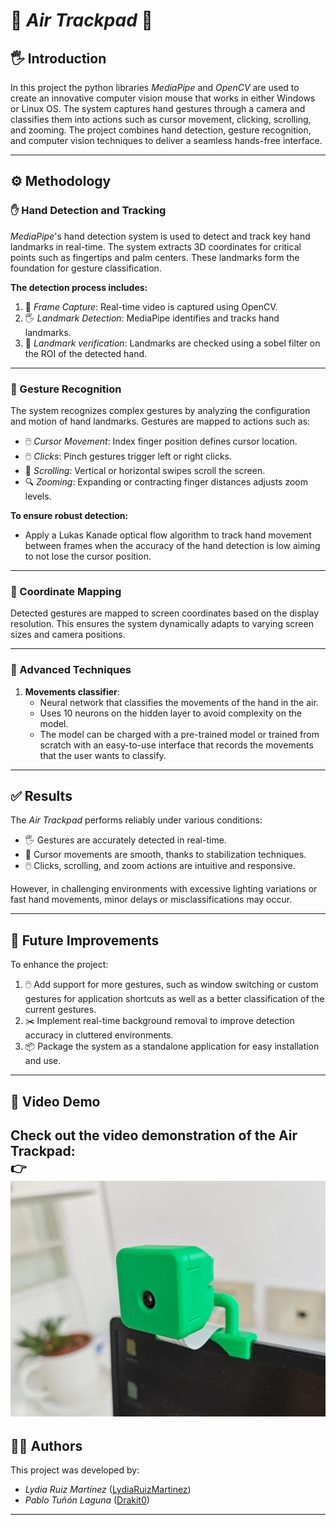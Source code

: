 # 🌟 *Air Trackpad* 🌟

## 🖐️ Introduction

In this project the python libraries *MediaPipe* and *OpenCV* are used to create an innovative computer vision mouse that works in either Windows or Linux OS. The system captures hand gestures through a camera and classifies them into actions such as cursor movement, clicking, scrolling, and zooming. The project combines hand detection, gesture recognition, and computer vision techniques to deliver a seamless hands-free interface.

---

## ⚙️ Methodology

### ✋ Hand Detection and Tracking

*MediaPipe*'s hand detection system is used to detect and track key hand landmarks in real-time. The system extracts 3D coordinates for critical points such as fingertips and palm centers. These landmarks form the foundation for gesture classification.

**The detection process includes:**
1. 📸 *Frame Capture*: Real-time video is captured using OpenCV.
2. 🖐️ *Landmark Detection*: MediaPipe identifies and tracks hand landmarks.
3. 📐 *Landmark verification*: Landmarks are checked using a sobel filter on the ROI of the detected hand.

---

### 🤚 Gesture Recognition

The system recognizes complex gestures by analyzing the configuration and motion of hand landmarks. Gestures are mapped to actions such as:
- 🖱️ *Cursor Movement*: Index finger position defines cursor location.
- 🖱️ *Clicks*: Pinch gestures trigger left or right clicks.
- 📜 *Scrolling*: Vertical or horizontal swipes scroll the screen.
- 🔍 *Zooming*: Expanding or contracting finger distances adjusts zoom levels.

**To ensure robust detection:**
- Apply a Lukas Kanade optical flow algorithm to track hand movement between frames when the accuracy of the hand detection is low aiming to not lose the cursor position.

---

### 📍 Coordinate Mapping

Detected gestures are mapped to screen coordinates based on the display resolution. This ensures the system dynamically adapts to varying screen sizes and camera positions.

---

### 🧠 Advanced Techniques

1. **Movements classifier**:
   - Neural network that classifies the movements of the hand in the air.
   - Uses 10 neurons on the hidden layer to avoid complexity on the model.
   - The model can be charged with a pre-trained model or trained from scratch with an easy-to-use interface that records the movements that the user wants to classify.
---

## ✅ Results

The *Air Trackpad* performs reliably under various conditions:
- 🖐️ Gestures are accurately detected in real-time.
- 🚀 Cursor movements are smooth, thanks to stabilization techniques.
- 🖱️ Clicks, scrolling, and zoom actions are intuitive and responsive.

However, in challenging environments with excessive lighting variations or fast hand movements, minor delays or misclassifications may occur.

---

## 🚀 Future Improvements

To enhance the project:
1. 🖱️ Add support for more gestures, such as window switching or custom gestures for application shortcuts as well as a better classification of the current gestures.
2. ✂️ Implement real-time background removal to improve detection accuracy in cluttered environments.
3. 📦 Package the system as a standalone application for easy installation and use.
---

## 🎥 Video Demo

Check out the video demonstration of the Air Trackpad:  
👉 [![Demo Video](project_documentation/contents/3dmodel.png)](project_documentation/contents/video_example.mov)
---

## 👩‍💻 Authors

This project was developed by:
- *Lydia Ruiz Martínez* ([LydiaRuizMartinez](https://github.com/LydiaRuizMartinez))  
- *Pablo Tuñón Laguna* ([Drakit0](https://github.com/Drakit0))

---
